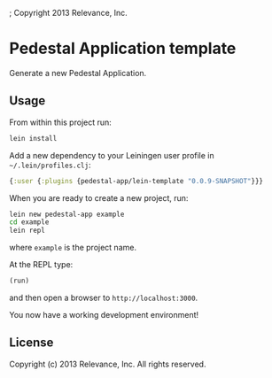 ; Copyright 2013 Relevance, Inc.

# Pedestal Application template

Generate a new Pedestal Application.


## Usage

From within this project run:

```bash
lein install
```

Add a new dependency to your Leiningen user profile in `~/.lein/profiles.clj`:

```clj
{:user {:plugins {pedestal-app/lein-template "0.0.9-SNAPSHOT"}}}
```

When you are ready to create a new project, run:

```bash
lein new pedestal-app example
cd example
lein repl
```

where `example` is the project name.

At the REPL type:

```clj
(run)
```

and then open a browser to `http://localhost:3000`. 

You now have a working development environment!


## License

Copyright (c) 2013 Relevance, Inc. All rights reserved.
